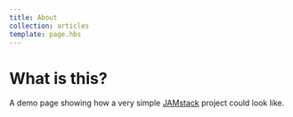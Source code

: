 ```yaml
---
title: About
collection: articles
template: page.hbs
---
```


# What is this?

A demo page showing how a very simple [JAMstack](https://jamstack.org) project could look like.
